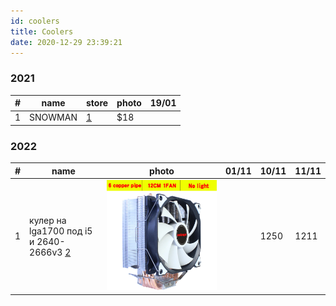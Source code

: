 ```yaml
---
id: coolers
title: Coolers
date: 2020-12-29 23:39:21
---
```


### 2021

| # | name | store | photo | 19/01 |
| --- | --- | --- | --- | --- |
| 1 | SNOWMAN | [1](https://www.aliexpress.com/item/32958609112.html 'Supplies for Computer & Offices Store') | $18 |

### 2022

| # | name | photo | 01/11 | 10/11 | 11/11 |
| --- | --- | --- | --- | --- | --- |
| 1 | кулер на lga1700 под i5 и 2640-2666v3 [2](https://aliexpress.ru/item/1005002366025350.html 'coolangel cooler Store') | [![2011-X79-X99-2-4-6.jpg_640x640](img/2011-X79-X99-2-4-6.jpg_640x640.webp)](img/2011-X79-X99-2-4-6.jpg_640x640.webp) |  | 1250 | 1211 |
